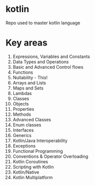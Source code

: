 # kotlin
Repo used to master kotlin language


# Key areas
1. Expressions, Variables and Constants
2. Data Types and Operations
3. Basic and Advanced Control flows
4. Functions
5. Nullability - This!
6. Arrays and Lists
7. Maps and Sets
8. Lambdas
9. Classes
10. Objects
11. Properties
12. Methods
13. Advanced Classes
14. Enum classes
15. Interfaces
16. Generics
17. Kotlin/Java Interoperability
18. Exceptions
19. Functional Programming
20. Conventions & Operator Overloading
21. Kotlin Coroutines
22. Scripting with Kotlin
23. Kotlin/Native
24. Kotlin Multiplatform
